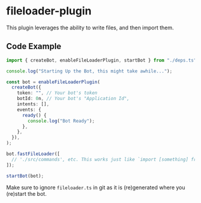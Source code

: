 # fileloader-plugin

This plugin leverages the ability to write files, and then import them.

## Code Example

```typescript
import { createBot, enableFileLoaderPlugin, startBot } from "./deps.ts"; // Import discordeno and this plugin.

console.log("Starting Up the Bot, this might take awhile...");

const bot = enableFileLoaderPlugin(
  createBot({
    token: "", // Your bot's token
    botId: 0n, // Your bot's "Application Id",
    intents: [],
    events: {
      ready() {
        console.log("Bot Ready");
      },
    },
  }),
);

bot.fastFileLoader([
  // './src/commands', etc. This works just like `import [something] from [somewhere]`
]);

startBot(bot);
```

Make sure to ignore `fileloader.ts` in git as it is (re)generated where you (re)start the bot.
